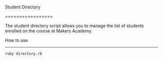 Student Directory

=================

The student directory script allows you to manage
the list of students enrolled on the course at
Makers Academy.

How to use

----------

```shell
ruby directory.rb
```